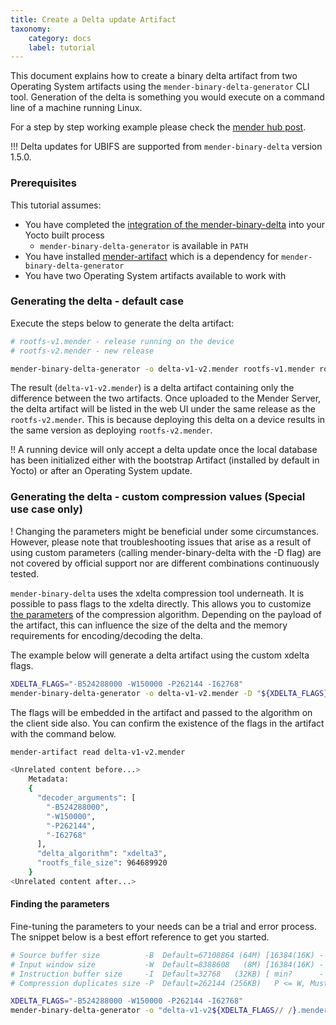 ```yaml
---
title: Create a Delta update Artifact
taxonomy:
    category: docs
    label: tutorial
---
```


This document explains how to create a binary delta artifact from two Operating System artifacts using the `mender-binary-delta-generator` CLI tool.
Generation of the delta is something you would execute on a command line of a machine running Linux.

For a step by step working example please check the [mender hub post](https://hub.mender.io/t/robust-delta-update-rootfs/1144).

<!--AUTOVERSION: " version %"/ignore-->
!!! Delta updates for UBIFS are supported from `mender-binary-delta` version 1.5.0.

### Prerequisites

This tutorial assumes:

<!-- TODO: Add Debian reference after PR#2240 has been merged -->
* You have completed the [integration of the mender-binary-delta](../../05.Operating-System-updates-Yocto-Project/05.Customize-Mender/01.Delta-update-support/docs.md) into your Yocto built process
  * `mender-binary-delta-generator` is available in `PATH`
* You have installed [mender-artifact](../../12.Downloads/docs.md#mender-artifact) which is a dependency for `mender-binary-delta-generator`
* You have two Operating System artifacts available to work with

### Generating the delta - default case

Execute the steps below to generate the delta artifact:

```bash
# rootfs-v1.mender - release running on the device
# rootfs-v2.mender - new release

mender-binary-delta-generator -o delta-v1-v2.mender rootfs-v1.mender rootfs-v2.mender
```

The result (`delta-v1-v2.mender`) is a delta artifact containing only the difference between the two artifacts. Once uploaded to the Mender Server, the delta artifact will be listed in the web UI under the same release as the `rootfs-v2.mender`. This is because deploying this delta on a device results in the same version as deploying `rootfs-v2.mender`.

!! A running device will only accept a delta update once the local database has been initialized either with the bootstrap Artifact (installed by default in Yocto) or after an Operating System update.

### Generating the delta - custom compression values (Special use case only)

! Changing the parameters might be beneficial under some circumstances. However, please note that troubleshooting issues that arise as a result of using custom parameters (calling mender-binary-delta with the -D flag) are not covered by official support nor are different combinations continuously tested.

`mender-binary-delta` uses the xdelta compression tool underneath.
It is possible to pass flags to the xdelta directly.
This allows you to customize [the parameters](https://github.com/jmacd/xdelta/blob/wiki/TuningMemoryBudget.md#source-buffer-size) of the compression algorithm.
Depending on the payload of the artifact, this can influence the size of the delta and the memory requirements for encoding/decoding the delta.

The example below will generate a delta artifact using the custom xdelta flags.

```bash
XDELTA_FLAGS="-B524288000 -W150000 -P262144 -I62768"
mender-binary-delta-generator -o delta-v1-v2.mender -D "${XDELTA_FLAGS}" rootfs-v1.mender rootfs-v2.mender -- -- ${XDELTA_FLAGS}
```

The flags will be embedded in the artifact and passed to the algorithm on the client side also.
You can confirm the existence of the flags in the artifact with the command below.

```bash
mender-artifact read delta-v1-v2.mender

<Unrelated content before...>
    Metadata:
	{
	  "decoder_arguments": [
	    "-B524288000",
	    "-W150000",
	    "-P262144",
	    "-I62768"
	  ],
	  "delta_algorithm": "xdelta3",
	  "rootfs_file_size": 964689920
	}
<Unrelated content after...>
```

#### Finding the parameters

Fine-tuning the parameters to your needs can be a trial and error process.
The snippet below is a best effort reference to get you started.

```bash
# Source buffer size          -B  Default=67108864 (64M) [16384(16K) - Unlimited]
# Input window size           -W  Default=8388608   (8M) [16384(16K) - 16777216(16M)]
# Instruction buffer size     -I  Default=32768   (32KB) [ min?      - 0 (Unlimited) ]
# Compression duplicates size -P  Default=262144 (256KB)   P <= W, Must be power of 2

XDELTA_FLAGS="-B524288000 -W150000 -P262144 -I62768"
mender-binary-delta-generator -o "delta-v1-v2${XDELTA_FLAGS// /}.mender" -D "${XDELTA_FLAGS}" rootfs-v1.mender rootfs-v2.mender -- -- ${XDELTA_FLAGS}
```
